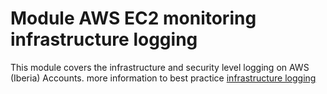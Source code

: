 # Module AWS EC2 monitoring infrastructure logging
This module covers the infrastructure and security level logging on AWS (Iberia) Accounts. 
more information to best practice [infrastructure logging](https://github.com/Iberia-Ent/software-engineering--best-practices--monitoring/blob/main/README.md)

